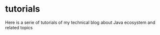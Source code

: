# tutorials
Here is a serie of tutorials of my technical blog about Java ecosystem and related topics
